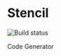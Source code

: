 # Stencil

![Build status](https://dev.azure.com/ankurverma0037/ankurverma/_apis/build/status/ankurverma85.stencil)

Code Generator 
